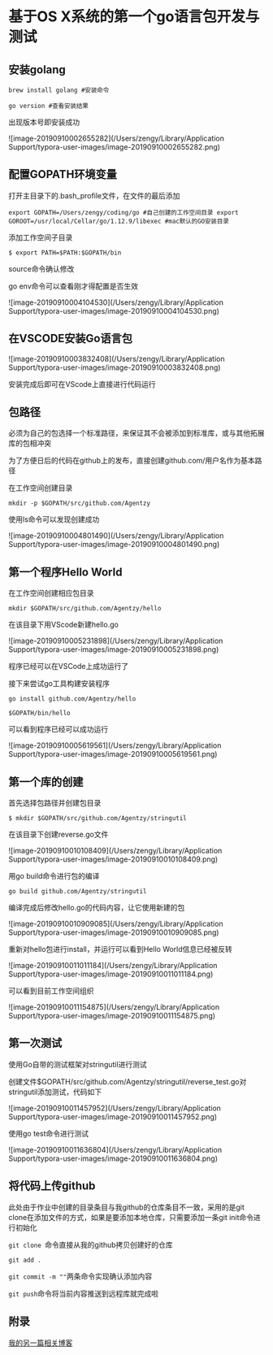 

# 基于OS X系统的第一个go语言包开发与测试

## 安装golang

`brew install golang #安装命令`

`go version #查看安装结果`

出现版本号即安装成功

![image-20190910002655282](/Users/zengy/Library/Application Support/typora-user-images/image-20190910002655282.png)



## 配置GOPATH环境变量

打开主目录下的.bash_profile文件，在文件的最后添加

`export GOPATH=/Users/zengy/coding/go #自己创建的工作空间目录
export GOROOT=/usr/local/Cellar/go/1.12.9/libexec #mac默认的GO安装目录`

添加工作空间子目录

`$ export PATH=$PATH:$GOPATH/bin`

source命令确认修改

go env命令可以查看刚才得配置是否生效

![image-20190910004104530](/Users/zengy/Library/Application Support/typora-user-images/image-20190910004104530.png)



## 在VSCODE安装Go语言包

![image-20190910003832408](/Users/zengy/Library/Application Support/typora-user-images/image-20190910003832408.png) 

安装完成后即可在VScode上直接进行代码运行



## 包路径

必须为自己的包选择一个标准路径，来保证其不会被添加到标准库，或与其他拓展库的包相冲突

为了方便日后的代码在github上的发布，直接创建github.com/用户名作为基本路径

在工作空间创建目录

`mkdir -p $GOPATH/src/github.com/Agentzy`

使用ls命令可以发现创建成功

![image-20190910004801490](/Users/zengy/Library/Application Support/typora-user-images/image-20190910004801490.png)



## 第一个程序Hello World

在工作空间创建相应包目录

`mkdir $GOPATH/src/github.com/Agentzy/hello`

在该目录下用VScode新建hello.go



![image-20190910005231898](/Users/zengy/Library/Application Support/typora-user-images/image-20190910005231898.png)

程序已经可以在VSCode上成功运行了

接下来尝试go工具构建安装程序

`go install github.com/Agentzy/hello`

`$GOPATH/bin/hello`

可以看到程序已经可以成功运行

![image-20190910005619561](/Users/zengy/Library/Application Support/typora-user-images/image-20190910005619561.png)



## 第一个库的创建

首先选择包路径并创建包目录

`$ mkdir $GOPATH/src/github.com/Agentzy/stringutil`

在该目录下创建reverse.go文件

![image-20190910010108409](/Users/zengy/Library/Application Support/typora-user-images/image-20190910010108409.png)

用go build命令进行包的编译

`go build github.com/Agentzy/stringutil`

编译完成后修改hello.go的代码内容，让它使用新建的包

![image-20190910010909085](/Users/zengy/Library/Application Support/typora-user-images/image-20190910010909085.png)

重新对hello包进行install，并运行可以看到Hello World信息已经被反转

![image-20190910011011184](/Users/zengy/Library/Application Support/typora-user-images/image-20190910011011184.png)

可以看到目前工作空间组织

![image-20190910011154875](/Users/zengy/Library/Application Support/typora-user-images/image-20190910011154875.png)



## 第一次测试

使用Go自带的测试框架对stringutil进行测试

创建文件$GOPATH/src/github.com/Agentzy/stringutil/reverse_test.go对stringutil添加测试，代码如下

![image-20190910011457952](/Users/zengy/Library/Application Support/typora-user-images/image-20190910011457952.png)



使用go test命令进行测试

![image-20190910011636804](/Users/zengy/Library/Application Support/typora-user-images/image-20190910011636804.png)





## 将代码上传github

此处由于作业中创建的目录条目与我github的仓库条目不一致，采用的是git clone在添加文件的方式，如果是要添加本地仓库，只需要添加一条git init命令进行初始化

`git clone `命令直接从我的github拷贝创建好的仓库

`git add .`

`git commit -m ""`两条命令实现确认添加内容

`git push`命令将当前内容推送到远程库就完成啦



## 附录

[我的另一篇相关博客](https://blog.csdn.net/agent0024/article/details/100665683)

